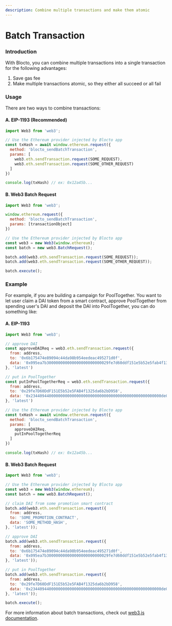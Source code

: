 ```yaml
---
description: Combine multiple transactions and make them atomic
---
```


# Batch Transaction

### Introduction

With Blocto, you can combine multiple transactions into a single transaction for the following advantages:

1. Save gas fee
2. Make multiple transactions atomic, so they either all succeed or all fail

### Usage

There are two ways to combine transactions:

#### A. EIP-1193 \(Recommended\)

```javascript
import Web3 from 'web3';

// Use the Ethereum provider injected by Blocto app
const txHash = await window.ethereum.request({
  method: 'blocto_sendBatchTransaction',
  params: [
    web3.eth.sendTransaction.request(SOME_REQUEST),
    web3.eth.sendTransaction.request(SOME_OTHER_REQUEST)
  ]
})

console.log(txHash) // ex: 0x12a45b...
```

#### B. Web3 Batch Request

```javascript
import Web3 from 'web3';

window.ethereum.request({
  method: 'blocto_sendBatchTransaction',
  params: [transactionObject]
})

// Use the Ethereum provider injected by Blocto app
const web3 = new Web3(window.ethereum);
const batch = new web3.BatchRequest();

batch.add(web3.eth.sendTransaction.request(SOME_REQUEST));
batch.add(web3.eth.sendTransaction.request(SOME_OTHER_REQUEST));

batch.execute();
```

### Example

For example, if you are building a campaign for PoolTogether. You want to let user claim a DAI token from a smart contract, approve PoolTogether from spending user's DAI and deposit the DAI into PoolTogether, you can do something like:

#### A. EIP-1193

```javascript
import Web3 from 'web3';

// approve DAI
const approveDAIReq = web3.eth.sendTransaction.request({
  from: address,
  to: '0x6b175474e89094c44da98b954eedeac495271d0f',
  data: '0x095ea7b300000000000000000000000029fe7d60ddf151e5b52e5fab4f1325da6b2bd9580000000000000000000000000000000000000000000845951614014849ffffff',
}, 'latest')

// put in PoolTogether
const putInPoolTogetherReq = web3.eth.sendTransaction.request({
  from: address,
  to: '0x29fe7D60DdF151E5b52e5FAB4f1325da6b2bD958',
  data: '0x234409440000000000000000000000000000000000000000000000000de0b6b3a7640000',
}, 'latest')

// Use the Ethereum provider injected by Blocto app
const txHash = await window.ethereum.request({
  method: 'blocto_sendBatchTransaction',
  params: [
    approveDAIReq,
    putInPoolTogetherReq
  ]
})

console.log(txHash) // ex: 0x12a45b...
```

#### B. Web3 Batch Request

```javascript
import Web3 from 'web3';

// Use the Ethereum provider injected by Blocto app
const web3 = new Web3(window.ethereum);
const batch = new web3.BatchRequest();

// claim DAI from some promotion smart contract
batch.add(web3.eth.sendTransaction.request({
  from: address,
  to: 'SOME_PROMOTION_CONTRACT',
  data: 'SOME_METHOD_HASH',
}, 'latest'));

// approve DAI
batch.add(web3.eth.sendTransaction.request({
  from: address,
  to: '0x6b175474e89094c44da98b954eedeac495271d0f',
  data: '0x095ea7b300000000000000000000000029fe7d60ddf151e5b52e5fab4f1325da6b2bd9580000000000000000000000000000000000000000000845951614014849ffffff',
}, 'latest'));

// put in PoolTogether
batch.add(web3.eth.sendTransaction.request({
  from: address,
  to: '0x29fe7D60DdF151E5b52e5FAB4f1325da6b2bD958',
  data: '0x234409440000000000000000000000000000000000000000000000000de0b6b3a7640000',
}, 'latest'));

batch.execute();
```

For more information about batch transactions, check out [web3.js documentation](https://web3js.readthedocs.io/en/v1.2.0/web3-eth.html#batchrequest).

